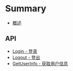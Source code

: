# Summary

* [概述](README.md)

## API

* [Login - 登录](api/login.md)
* [Logout - 登出](api/logout.md)
* [GetUserInfo - 获取用户信息](api/getuserinfo.md)




